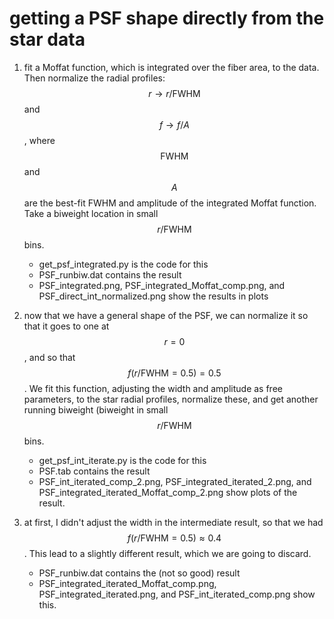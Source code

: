 # getting a PSF shape directly from the star data

1. fit a Moffat function, which is integrated over the fiber area, to the data. Then normalize the radial profiles: $$r \rightarrow r / \mathrm{FWHM}$$ and $$f \rightarrow f/A$$, where $$\mathrm{FWHM}$$ and $$A$$ are the best-fit FWHM and amplitude of the integrated Moffat function. Take a biweight location in small $$r/\mathrm{FWHM}$$ bins. 
	* get_psf_integrated.py is the code for this
	* PSF_runbiw.dat contains the result
	* PSF_integrated.png,  PSF_integrated_Moffat_comp.png, and PSF_direct_int_normalized.png show the results in plots

2. now that we have a general shape of the PSF, we can normalize it so that it goes to one at $$r=0$$, and so that $$f(r/\mathrm{FWHM} = 0.5) = 0.5$$. We fit this function, adjusting the width and amplitude as free parameters, to the star radial profiles, normalize these, and get another running biweight (biweight in small $$r/\mathrm{FWHM}$$ bins.
	* get_psf_int_iterate.py is the code for this
	* PSF.tab contains the result
	* PSF_int_iterated_comp_2.png, PSF_integrated_iterated_2.png, and PSF_integrated_iterated_Moffat_comp_2.png show plots of the result.

3. at first, I didn't adjust the width in the intermediate result, so that we had $$f(r/\mathrm{FWHM} = 0.5) \approx 0.4$$. This lead to a slightly different result, which we are going to discard.
	* PSF_runbiw.dat contains the (not so good) result
	* PSF_integrated_iterated_Moffat_comp.png, PSF_integrated_iterated.png, and PSF_int_iterated_comp.png show this. 
